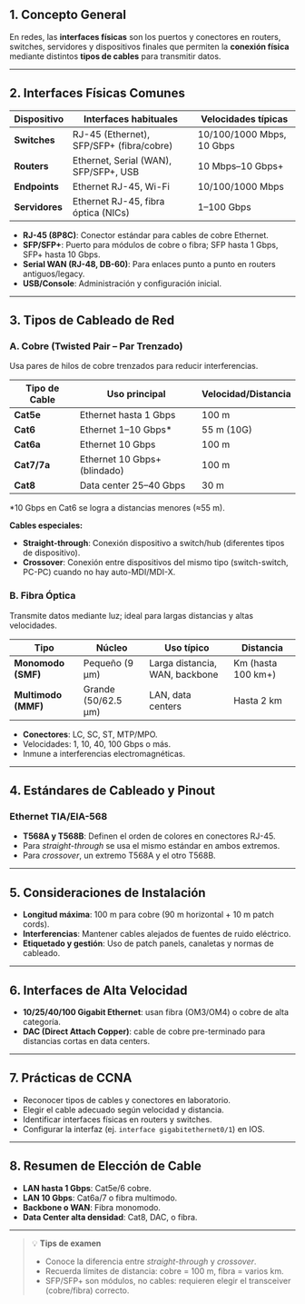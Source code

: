 

## 1. Concepto General
En redes, las **interfaces físicas** son los puertos y conectores en routers, switches, servidores y dispositivos finales que permiten la **conexión física** mediante distintos **tipos de cables** para transmitir datos.

---

## 2. Interfaces Físicas Comunes

| Dispositivo         | Interfaces habituales                         | Velocidades típicas |
|---------------------|-----------------------------------------------|---------------------|
| **Switches**       | RJ-45 (Ethernet), SFP/SFP+ (fibra/cobre)       | 10/100/1000 Mbps, 10 Gbps |
| **Routers**        | Ethernet, Serial (WAN), SFP/SFP+, USB          | 10 Mbps–10 Gbps+ |
| **Endpoints**      | Ethernet RJ-45, Wi-Fi                          | 10/100/1000 Mbps |
| **Servidores**     | Ethernet RJ-45, fibra óptica (NICs)            | 1–100 Gbps |

- **RJ-45 (8P8C)**: Conector estándar para cables de cobre Ethernet.
- **SFP/SFP+**: Puerto para módulos de cobre o fibra; SFP hasta 1 Gbps, SFP+ hasta 10 Gbps.
- **Serial WAN (RJ-48, DB-60)**: Para enlaces punto a punto en routers antiguos/legacy.
- **USB/Console**: Administración y configuración inicial.

---

## 3. Tipos de Cableado de Red

### A. Cobre (Twisted Pair – Par Trenzado)
Usa pares de hilos de cobre trenzados para reducir interferencias.

| Tipo de Cable | Uso principal | Velocidad/Distancia |
|---------------|--------------|---------------------|
| **Cat5e**     | Ethernet hasta 1 Gbps | 100 m |
| **Cat6**      | Ethernet 1–10 Gbps* | 55 m (10G) |
| **Cat6a**     | Ethernet 10 Gbps | 100 m |
| **Cat7/7a**   | Ethernet 10 Gbps+ (blindado) | 100 m |
| **Cat8**      | Data center 25–40 Gbps | 30 m |

\*10 Gbps en Cat6 se logra a distancias menores (≈55 m).

**Cables especiales:**
- **Straight-through**: Conexión dispositivo a switch/hub (diferentes tipos de dispositivo).
- **Crossover**: Conexión entre dispositivos del mismo tipo (switch-switch, PC-PC) cuando no hay auto-MDI/MDI-X.

### B. Fibra Óptica
Transmite datos mediante luz; ideal para largas distancias y altas velocidades.

| Tipo | Núcleo | Uso típico | Distancia |
|------|-------|-----------|----------|
| **Monomodo (SMF)** | Pequeño (9 µm) | Larga distancia, WAN, backbone | Km (hasta 100 km+) |
| **Multimodo (MMF)** | Grande (50/62.5 µm) | LAN, data centers | Hasta 2 km |

- **Conectores**: LC, SC, ST, MTP/MPO.
- Velocidades: 1, 10, 40, 100 Gbps o más.
- Inmune a interferencias electromagnéticas.

---

## 4. Estándares de Cableado y Pinout

### Ethernet TIA/EIA-568
- **T568A y T568B**: Definen el orden de colores en conectores RJ-45.
- Para *straight-through* se usa el mismo estándar en ambos extremos.
- Para *crossover*, un extremo T568A y el otro T568B.

---

## 5. Consideraciones de Instalación
- **Longitud máxima**: 100 m para cobre (90 m horizontal + 10 m patch cords).
- **Interferencias**: Mantener cables alejados de fuentes de ruido eléctrico.
- **Etiquetado y gestión**: Uso de patch panels, canaletas y normas de cableado.

---

## 6. Interfaces de Alta Velocidad
- **10/25/40/100 Gigabit Ethernet**: usan fibra (OM3/OM4) o cobre de alta categoría.
- **DAC (Direct Attach Copper)**: cable de cobre pre-terminado para distancias cortas en data centers.

---

## 7. Prácticas de CCNA
- Reconocer tipos de cables y conectores en laboratorio.
- Elegir el cable adecuado según velocidad y distancia.
- Identificar interfaces físicas en routers y switches.
- Configurar la interfaz (ej. `interface gigabitethernet0/1`) en IOS.

---

## 8. Resumen de Elección de Cable
- **LAN hasta 1 Gbps**: Cat5e/6 cobre.
- **LAN 10 Gbps**: Cat6a/7 o fibra multimodo.
- **Backbone o WAN**: Fibra monomodo.
- **Data Center alta densidad**: Cat8, DAC, o fibra.

---

> 💡 **Tips de examen**  
> - Conoce la diferencia entre *straight-through* y *crossover*.  
> - Recuerda límites de distancia: cobre = 100 m, fibra = varios km.  
> - SFP/SFP+ son módulos, no cables: requieren elegir el transceiver (cobre/fibra) correcto.
